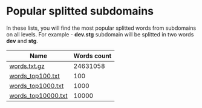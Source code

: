 # Popular splitted subdomains


In these lists, you will find the most popular splitted words from subdomains on all levels. For example - **dev.stg** subdomain will be splitted in two words **dev** and **stg**. 

| Name | Words count  |
|---|---|
| [words.txt.gz](https://download.weakpass.com/probable/2023/03/words.txt.gz) | 24631058 |
| [words_top100.txt](https://github.com/zzzteph/probable_subdomains/blob/main/wordlists/words/words_top100.txt) | 100 |
| [words_top1000.txt](https://github.com/zzzteph/probable_subdomains/blob/main/wordlists/words/words_top1000.txt) | 1000 |
| [words_top10000.txt](https://github.com/zzzteph/probable_subdomains/blob/main/wordlists/words/words_top10000.txt) | 10000 |